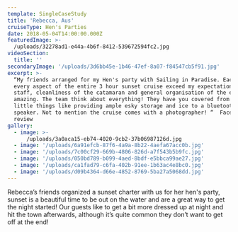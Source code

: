 ```yaml
---
template: SingleCaseStudy
title: 'Rebecca, Aus'
cruiseType: Hen's Parties
date: 2018-05-04T14:00:00.000Z
featuredImage: >-
  /uploads/32278ad1-e44a-4b6f-8412-539672594fc2.jpg
videoSection:
  title: ''
secondaryImage: '/uploads/3d6bb45e-1b46-47ef-8a07-f84547cb5f91.jpg'
excerpt: >-
  “My friends arranged for my Hen's party with Sailing in Paradise. Each and
  every aspect of the entire 3 hour sunset cruise exceed my expectations. The
  staff, cleanliness of the catamaran and general organisation of the event was
  amazing. The team think about everything! They have you covered from the
  little things like providing ample esky storage and ice to a bluetooth
  speaker. Not to mention the cruise comes with a photographer! “  Facebook
  review
gallery:
  - image: >-
      /uploads/3a0aca15-eb74-4020-9cb2-37b06987126d.jpg
  - image: '/uploads/6a91efcb-87f6-4a9a-8b22-4aefa67acc0b.jpg'
  - image: '/uploads/7c00cf29-669b-4806-826d-a7f543b5b9fc.jpg'
  - image: '/uploads/050bd789-b099-4aed-8bdf-e5bbca99ae27.jpg'
  - image: '/uploads/ca1fad79-c6fa-402b-91ee-1b63ac4e8bc0.jpg'
  - image: '/uploads/d09b4364-d66e-4852-8769-5ba27a5068dd.jpg'
---
```

Rebecca’s friends organized a sunset charter with us for her hen's party, sunset is a beautiful time to be out on the water and are a great way to get the night started! Our guests like to get a bit more dressed up at night and hit the town afterwards, although it’s quite common  they don’t want to get off at the end!
